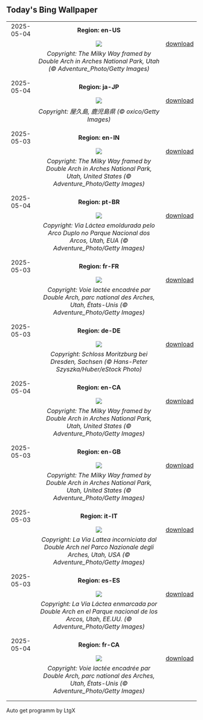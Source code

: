 ## Today's Bing Wallpaper
|      |      |      |
| :----: | :----: | :----: |
|2025-05-04|**Region: en-US**||
||![](https://www.bing.com/th?id=OHR.ArchesGalaxy_EN-US5690613383_UHD.jpg&pid=hp&w=1152&h=648&rs=1&c=4)| [download](https://www.bing.com/th?id=OHR.ArchesGalaxy_EN-US5690613383_UHD.jpg)|
||*Copyright: The Milky Way framed by Double Arch in Arches National Park, Utah (© Adventure_Photo/Getty Images)*
||
|||
|2025-05-04|**Region: ja-JP**||
||![](https://www.bing.com/th?id=OHR.GreeneryDay2025_JA-JP4166384279_UHD.jpg&pid=hp&w=1152&h=648&rs=1&c=4)| [download](https://www.bing.com/th?id=OHR.GreeneryDay2025_JA-JP4166384279_UHD.jpg)|
||*Copyright: 屋久島, 鹿児島県 (© oxico/Getty Images)*
||
|||
|2025-05-03|**Region: en-IN**||
||![](https://www.bing.com/th?id=OHR.ArchesGalaxy_EN-IN0648210386_UHD.jpg&pid=hp&w=1152&h=648&rs=1&c=4)| [download](https://www.bing.com/th?id=OHR.ArchesGalaxy_EN-IN0648210386_UHD.jpg)|
||*Copyright: The Milky Way framed by Double Arch in Arches National Park, Utah, United States (© Adventure_Photo/Getty Images)*
||
|||
|2025-05-04|**Region: pt-BR**||
||![](https://www.bing.com/th?id=OHR.ArchesGalaxy_PT-BR5466273548_UHD.jpg&pid=hp&w=1152&h=648&rs=1&c=4)| [download](https://www.bing.com/th?id=OHR.ArchesGalaxy_PT-BR5466273548_UHD.jpg)|
||*Copyright: Via Láctea emoldurada pelo Arco Duplo no Parque Nacional dos Arcos, Utah, EUA (© Adventure_Photo/Getty Images)*
||
|||
|2025-05-03|**Region: fr-FR**||
||![](https://www.bing.com/th?id=OHR.ArchesGalaxy_FR-FR2194406698_UHD.jpg&pid=hp&w=1152&h=648&rs=1&c=4)| [download](https://www.bing.com/th?id=OHR.ArchesGalaxy_FR-FR2194406698_UHD.jpg)|
||*Copyright: Voie lactée encadrée par Double Arch, parc national des Arches, Utah, États-Unis (© Adventure_Photo/Getty Images)*
||
|||
|2025-05-03|**Region: de-DE**||
||![](https://www.bing.com/th?id=OHR.SchlossMoritzburg_DE-DE9218601077_UHD.jpg&pid=hp&w=1152&h=648&rs=1&c=4)| [download](https://www.bing.com/th?id=OHR.SchlossMoritzburg_DE-DE9218601077_UHD.jpg)|
||*Copyright: Schloss Moritzburg bei Dresden, Sachsen (© Hans-Peter Szyszka/Huber/eStock Photo)*
||
|||
|2025-05-04|**Region: en-CA**||
||![](https://www.bing.com/th?id=OHR.ArchesGalaxy_EN-CA8569224386_UHD.jpg&pid=hp&w=1152&h=648&rs=1&c=4)| [download](https://www.bing.com/th?id=OHR.ArchesGalaxy_EN-CA8569224386_UHD.jpg)|
||*Copyright: The Milky Way framed by Double Arch in Arches National Park, Utah, United States (© Adventure_Photo/Getty Images)*
||
|||
|2025-05-03|**Region: en-GB**||
||![](https://www.bing.com/th?id=OHR.ArchesGalaxy_EN-GB3402491515_UHD.jpg&pid=hp&w=1152&h=648&rs=1&c=4)| [download](https://www.bing.com/th?id=OHR.ArchesGalaxy_EN-GB3402491515_UHD.jpg)|
||*Copyright: The Milky Way framed by Double Arch in Arches National Park, Utah, United States (© Adventure_Photo/Getty Images)*
||
|||
|2025-05-03|**Region: it-IT**||
||![](https://www.bing.com/th?id=OHR.ArchesGalaxy_IT-IT2041220241_UHD.jpg&pid=hp&w=1152&h=648&rs=1&c=4)| [download](https://www.bing.com/th?id=OHR.ArchesGalaxy_IT-IT2041220241_UHD.jpg)|
||*Copyright: La Via Lattea incorniciata dal Double Arch nel Parco Nazionale degli Arches, Utah, USA (© Adventure_Photo/Getty Images)*
||
|||
|2025-05-03|**Region: es-ES**||
||![](https://www.bing.com/th?id=OHR.ArchesGalaxy_ES-ES4610522421_UHD.jpg&pid=hp&w=1152&h=648&rs=1&c=4)| [download](https://www.bing.com/th?id=OHR.ArchesGalaxy_ES-ES4610522421_UHD.jpg)|
||*Copyright: La Vía Láctea enmarcada por Double Arch en el Parque nacional de los Arcos, Utah, EE.UU. (© Adventure_Photo/Getty Images)*
||
|||
|2025-05-04|**Region: fr-CA**||
||![](https://www.bing.com/th?id=OHR.ArchesGalaxy_FR-CA6355904701_UHD.jpg&pid=hp&w=1152&h=648&rs=1&c=4)| [download](https://www.bing.com/th?id=OHR.ArchesGalaxy_FR-CA6355904701_UHD.jpg)|
||*Copyright: Voie lactée encadrée par Double Arch, parc national des Arches, Utah, États-Unis (© Adventure_Photo/Getty Images)*
||
|||

Auto get programm by LtgX

